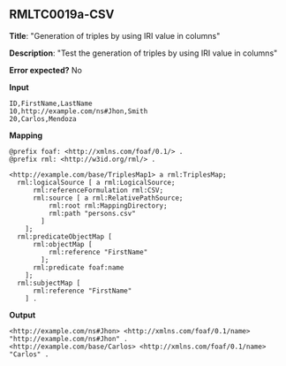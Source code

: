 ## RMLTC0019a-CSV

**Title**: "Generation of triples by using IRI value in columns"

**Description**: "Test the generation of triples by using IRI value in columns"

**Error expected?** No

**Input**
```
ID,FirstName,LastName
10,http://example.com/ns#Jhon,Smith
20,Carlos,Mendoza

```

**Mapping**
```
@prefix foaf: <http://xmlns.com/foaf/0.1/> .
@prefix rml: <http://w3id.org/rml/> .

<http://example.com/base/TriplesMap1> a rml:TriplesMap;
  rml:logicalSource [ a rml:LogicalSource;
      rml:referenceFormulation rml:CSV;
      rml:source [ a rml:RelativePathSource;
          rml:root rml:MappingDirectory;
          rml:path "persons.csv"
        ]
    ];
  rml:predicateObjectMap [
      rml:objectMap [
          rml:reference "FirstName"
        ];
      rml:predicate foaf:name
    ];
  rml:subjectMap [
      rml:reference "FirstName"
    ] .

```

**Output**
```
<http://example.com/ns#Jhon> <http://xmlns.com/foaf/0.1/name> "http://example.com/ns#Jhon" .
<http://example.com/base/Carlos> <http://xmlns.com/foaf/0.1/name> "Carlos" .

```

